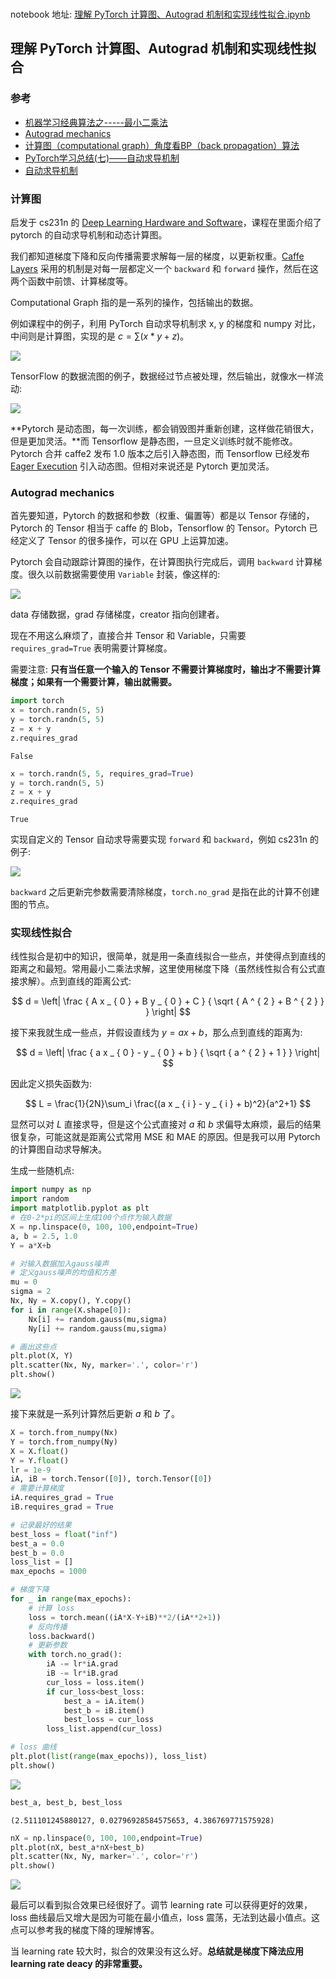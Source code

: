 <br>

notebook 地址: [理解 PyTorch 计算图、Autograd 机制和实现线性拟合.ipynb](https%3a%2f%2fnbviewer.jupyter.org%2fgithub%2fHzzone%2fhzzone.github.io%2fblob%2fsource%2fimplementation%2f%e7%90%86%e8%a7%a3+PyTorch+%e8%ae%a1%e7%ae%97%e5%9b%be%e3%80%81Autograd+%e6%9c%ba%e5%88%b6%e5%92%8c%e5%ae%9e%e7%8e%b0%e7%ba%bf%e6%80%a7%e6%8b%9f%e5%90%88.ipynb)

## 理解 PyTorch 计算图、Autograd 机制和实现线性拟合

### 参考
* [机器学习经典算法之-----最小二乘法](http://www.cnblogs.com/armysheng/p/3422923.html)
* [Autograd mechanics](https://pytorch.org/docs/stable/notes/autograd.html)
* [计算图（computational graph）角度看BP（back propagation）算法](https://blog.csdn.net/u013527419/article/details/70184690)
* [PyTorch学习总结(七)——自动求导机制](https://blog.csdn.net/manong_wxd/article/details/78734358)
* [自动求导机制](https://pytorch-cn.readthedocs.io/zh/latest/notes/autograd/)

### 计算图

启发于 cs231n 的 [Deep Learning Hardware and Software](http://cs231n.stanford.edu/syllabus.html)，课程在里面介绍了 pytorch 的自动求导机制和动态计算图。

我们都知道梯度下降和反向传播需要求解每一层的梯度，以更新权重。[Caffe Layers](https://github.com/BVLC/caffe/tree/master/src/caffe/layers) 采用的机制是对每一层都定义一个 `backward` 和 `forward` 操作，然后在这两个函数中前馈、计算梯度等。

Computational Graph 指的是一系列的操作，包括输出的数据。

例如课程中的例子，利用 PyTorch 自动求导机制求 x, y 的梯度和 numpy 对比，中间则是计算图，实现的是 $c=\sum{(x*y+z)}$。

![](https://tuchuang-1252747889.cosgz.myqcloud.com/2018-11-25-123659.png)

TensorFlow 的数据流图的例子，数据经过节点被处理，然后输出，就像水一样流动:

![](https://tuchuang-1252747889.cosgz.myqcloud.com/2018-11-25-tensors_flowing.jpg)

**Pytorch 是动态图，每一次训练，都会销毁图并重新创建，这样做花销很大，但是更加灵活。**而 Tensorflow 是静态图，一旦定义训练时就不能修改。Pytorch 合并 caffe2 发布 1.0 版本之后引入静态图，而 Tensorflow 已经发布 [Eager Execution](https://www.tensorflow.org/guide/eager) 引入动态图。但相对来说还是 Pytorch 更加灵活。

### Autograd mechanics

首先要知道，Pytorch 的数据和参数（权重、偏置等）都是以 Tensor 存储的，Pytorch 的 Tensor 相当于 caffe 的 Blob，Tensorflow 的 Tensor。Pytorch 已经定义了 Tensor 的很多操作，可以在 GPU 上运算加速。

Pytorch 会自动跟踪计算图的操作，在计算图执行完成后，调用 `backward` 计算梯度。很久以前数据需要使用 `Variable` 封装，像这样的:

![](https://tuchuang-1252747889.cosgz.myqcloud.com/2018-11-25-68960-7084a4be66464e40.png)

data 存储数据，grad 存储梯度，creator 指向创建者。

现在不用这么麻烦了，直接合并 Tensor 和 Variable，只需要 `requires_grad=True` 表明需要计算梯度。

需要注意: **只有当任意一个输入的 Tensor 不需要计算梯度时，输出才不需要计算梯度；如果有一个需要计算，输出就需要。**


```python
import torch
x = torch.randn(5, 5)
y = torch.randn(5, 5)
z = x + y
z.requires_grad
```




    False




```python
x = torch.randn(5, 5, requires_grad=True)
y = torch.randn(5, 5)
z = x + y
z.requires_grad
```




    True



实现自定义的 Tensor 自动求导需要实现 `forward` 和 `backward`，例如 cs231n 的例子:

![](https://tuchuang-1252747889.cosgz.myqcloud.com/2018-11-25-%E5%B1%8F%E5%B9%95%E5%BF%AB%E7%85%A7%202018-11-25%20%E4%B8%8B%E5%8D%889.10.56.png)

`backward` 之后更新完参数需要清除梯度，`torch.no_grad` 是指在此的计算不创建图的节点。

### 实现线性拟合

线性拟合是初中的知识，很简单，就是用一条直线拟合一些点，并使得点到直线的距离之和最短。常用最小二乘法求解，这里使用梯度下降（虽然线性拟合有公式直接求解）。点到直线的距离公式:

$$
d = \left| \frac { A x _ { 0 } + B y _ { 0 } + C } { \sqrt { A ^ { 2 } + B ^ { 2 } } } \right|
$$

接下来我就生成一些点，并假设直线为 $y=ax+b$，那么点到直线的距离为:

$$
d = \left| \frac { a x _ { 0 } - y _ { 0 } + b } { \sqrt { a ^ { 2 } + 1 } } \right|
$$

因此定义损失函数为:

$$
L = \frac{1}{2N}\sum_i \frac{(a x _ { i } - y _ { i } + b)^2}{a^2+1}
$$

显然可以对 $L$ 直接求导，但是这个公式直接对 $a$ 和 $b$ 求偏导太麻烦，最后的结果很复杂，可能这就是距离公式常用 MSE 和 MAE 的原因。但是我可以用 Pytorch 的计算图自动求导解决。

生成一些随机点:


```python
import numpy as np
import random
import matplotlib.pyplot as plt
# 在0-2*pi的区间上生成100个点作为输入数据
X = np.linspace(0, 100, 100,endpoint=True)
a, b = 2.5, 1.0
Y = a*X+b

# 对输入数据加入gauss噪声
# 定义gauss噪声的均值和方差
mu = 0
sigma = 2
Nx, Ny = X.copy(), Y.copy()
for i in range(X.shape[0]):
    Nx[i] += random.gauss(mu,sigma)
    Ny[i] += random.gauss(mu,sigma)

# 画出这些点
plt.plot(X, Y)
plt.scatter(Nx, Ny, marker='.', color='r')
plt.show()
```


![](https://tuchuang-1252747889.cosgz.myqcloud.com/2018-11-25-output_32_0.png)


接下来就是一系列计算然后更新 $a$ 和 $b$ 了。


```python
X = torch.from_numpy(Nx)
Y = torch.from_numpy(Ny)
X = X.float()
Y = Y.float()
lr = 1e-9
iA, iB = torch.Tensor([0]), torch.Tensor([0])
# 需要计算梯度
iA.requires_grad = True
iB.requires_grad = True

# 记录最好的结果
best_loss = float("inf")
best_a = 0.0
best_b = 0.0
loss_list = []
max_epochs = 1000

# 梯度下降
for _ in range(max_epochs):
    # 计算 loss
    loss = torch.mean((iA*X-Y+iB)**2/(iA**2+1))
    # 反向传播
    loss.backward()
    # 更新参数
    with torch.no_grad():
        iA -= lr*iA.grad
        iB -= lr*iB.grad
        cur_loss = loss.item()
        if cur_loss<best_loss:
            best_a = iA.item()
            best_b = iB.item()
            best_loss = cur_loss
        loss_list.append(cur_loss)

# loss 曲线
plt.plot(list(range(max_epochs)), loss_list)
plt.show()
```


![](https://tuchuang-1252747889.cosgz.myqcloud.com/2018-11-25-output_34_0.png)



```python
best_a, best_b, best_loss
```




    (2.511101245880127, 0.02796928584575653, 4.386769771575928)




```python
nX = np.linspace(0, 100, 100,endpoint=True)
plt.plot(nX, best_a*nX+best_b)
plt.scatter(Nx, Ny, marker='.', color='r')
plt.show()
```


![](https://tuchuang-1252747889.cosgz.myqcloud.com/2018-11-25-output_36_0.png)


最后可以看到拟合效果已经很好了。调节 learning rate 可以获得更好的效果，loss 曲线最后又增大是因为可能在最小值点，loss 震荡，无法到达最小值点。这点可以参考我的梯度下降的理解博客。

当 learning rate 较大时，拟合的效果没有这么好。**总结就是梯度下降法应用 learning rate deacy 的非常重要。**
